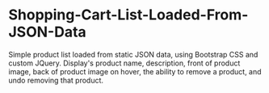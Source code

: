# Shopping-Cart-List-Loaded-From-JSON-Data
Simple product list loaded from static JSON data, using Bootstrap CSS and custom JQuery. Display's product name, description, front of product image, back of product image on hover, the ability to remove a product, and undo removing that product.
